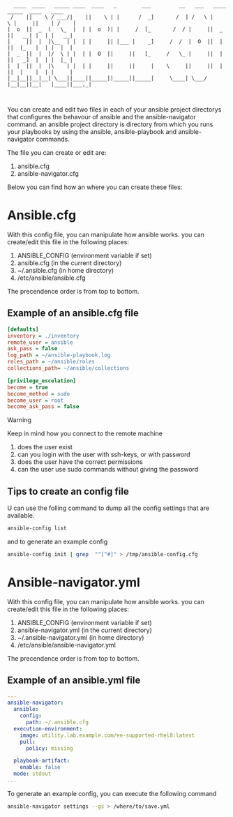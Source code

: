 ```

  ____  ____   _____ ____  ____   _        ___         __   ___   ____   _____  ____   ____ 
 /    ||    \ / ___/|    ||    \ | |      /  _]       /  ] /   \ |    \ |     ||    | /    |
|  o  ||  _  (   \_  |  | |  o  )| |     /  [_       /  / |     ||  _  ||   __| |  | |   __|
|     ||  |  |\__  | |  | |     || |___ |    _]     /  /  |  O  ||  |  ||  |_   |  | |  |  |
|  _  ||  |  |/  \ | |  | |  O  ||     ||   [_     /   \_ |     ||  |  ||   _]  |  | |  |_ |
|  |  ||  |  |\    | |  | |     ||     ||     |    \     ||     ||  |  ||  |    |  | |     |
|__|__||__|__| \___||____||_____||_____||_____|     \____| \___/ |__|__||__|   |____||___,_|
                                                                                            


```

You can create and edit two files in each of your ansible project directorys that configures the behavour of ansible and the ansible-navigator command. an ansible project directory is directory from which you runs your playbooks by using the ansible, ansible-playbook and ansible-navigator commands.

The file you can create or edit are:

1. ansible.cfg
2. ansible-navigator.cfg

Below you can find how an where you can create these files:

# Ansible.cfg
With this config file, you can manipulate how ansible works. you can create/edit this file in the following places:
1. ANSIBLE_CONFIG (environment variable if set)
2. ansible.cfg (in the current directory)
3. ~/.ansible.cfg (in home directory)
4. /etc/ansible/ansible.cfg

The precendence order is from top to bottom.

## Example of an ansible.cfg file

```INI
[defaults]
inventory = ./inventory
remote_user = ansible
ask_pass = false
log_path = ~/ansible-playbook.log
roles_path = ~/ansible/roles
collections_path= ~/ansible/collections

[privilege_escelation]
become = true
become_method = sudo
become_user = root
become_ask_pass = false
```


>[!WARNING]
>Keep in mind how you connect to the remote machine
>1. does the user exist
>2. can you login with the user with ssh-keys, or with password
>3. does the user have the correct permissions
>4. can the user use sudo commands without giving the password


## Tips to create an config file
U can use the folling command to dump all the config settings that are available.

```bash
ansible-config list
```

and to generate an example config 
```bash
ansible-config init | grep  "^[^#]" > /tmp/ansible-config.cfg
```





# Ansible-navigator.yml
With this config file, you can manipulate how ansible works. you can create/edit this file in the following places:
1. ANSIBLE_CONFIG (environment variable if set)
2. ansible-navigator.yml (in the current directory)
3. ~/.ansible-navigator.yml (in home directory)
4. /etc/ansible/ansible-navigator.yml

The precendence order is from top to bottom.

## Example of an ansible.yml file
```yaml
---
ansible-navigator:
  ansible:
    config:
      path: ~/.ansible.cfg
  execution-environment:
    image: utility.lab.example.com/ee-supported-rhel8:latest
    pull:
      policy: missing

  playbook-artifact:
    enable: false
  mode: stdout
...
```

To generate an example config, you can execute the following command
```bash
ansible-navigator settings --gs > /where/to/save.yml
```